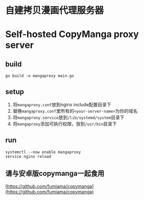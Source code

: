 # 自建拷贝漫画代理服务器
# Self-hosted CopyManga proxy server
## build
```
go build -o mangaproxy main.go
```

## setup
1. 将`mangaproxy.conf`放到nginx include配置目录下
2. 替换`mangaproxy.conf`里所有的`<your-server-name>`为你的域名
2. 将`mangaproxy.service`放到`/lib/systemd/system`目录下
3. 将`mangaproxy`添加可执行权限，放到`/usr/bin`目录下


## run
```
systemctl --now enable mangaproxy
service nginx reload
```


## 请与安卓版copymanga一起食用
[https://github.com/fumiama/copymanga](https://github.com/fumiama/copymanga)